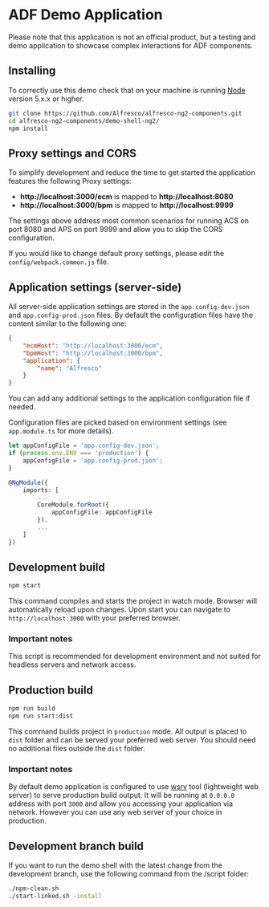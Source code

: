 
# ADF Demo Application

Please note that this application is not an official product, but a testing and demo application to showcase complex interactions for ADF components.

## Installing

To correctly use this demo check that on your machine is running [Node](https://nodejs.org/en/) version 5.x.x or higher.

```sh
git clone https://github.com/Alfresco/alfresco-ng2-components.git
cd alfresco-ng2-components/demo-shell-ng2/
npm install
```

## Proxy settings and CORS

To simplify development and reduce the time to get started the application features the following Proxy settings:

- **http://localhost:3000/ecm** is mapped to **http://localhost:8080**
- **http://localhost:3000/bpm** is mapped to **http://localhost:9999**

The settings above address most common scenarios for running ACS on port 8080 and APS on port 9999 and allow you to skip the CORS configuration.

If you would like to change default proxy settings, please edit the `config/webpack.common.js` file.

## Application settings (server-side)

All server-side application settings are stored in the `app.config-dev.json` and `app.config-prod.json` files. 
By default the configuration files have the content similar to the following one:

```json
{
    "ecmHost": "http://localhost:3000/ecm",
    "bpmHost": "http://localhost:3000/bpm",
    "application": {
        "name": "Alfresco"
    }
}
```

You can add any additional settings to the application configuration file if needed.

Configuration files are picked based on environment settings (see `app.module.ts` for more details).

```ts
let appConfigFile = 'app.config-dev.json';
if (process.env.ENV === 'production') {
    appConfigFile = 'app.config-prod.json';
}

@NgModule({
    imports: [
        ...
        CoreModule.forRoot({
            appConfigFile: appConfigFile
        }),
        ...
    ]
})
```

## Development build

```sh
npm start
```

This command compiles and starts the project in watch mode.
Browser will automatically reload upon changes.
Upon start you can navigate to `http://localhost:3000` with your preferred browser.

### Important notes

This script is recommended for development environment and not suited for headless servers and network access.

## Production build

```sh
npm run build
npm run start:dist
```

This command builds project in `production` mode.
All output is placed to `dist` folder and can be served your preferred web server.
You should need no additional files outside the `dist` folder.

### Important notes

By default demo application is configured to use [wsrv](https://www.npmjs.com/package/wsrv) tool (lightweight web server)
to serve production build output. It will be running at `0.0.0.0` address with port `3000` and allow you accessing your application
via network. However you can use any web server of your choice in production.

## Development branch build

If you want to run the demo shell with the latest change from the development branch, use the following command from the /script folder:

```sh
./npm-clean.sh
./start-linked.sh -install
```